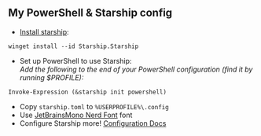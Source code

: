 ## My PowerShell & Starship config

- [Install starship](https://starship.rs/guide/#%F0%9F%9A%80-installation):
```shell
winget install --id Starship.Starship
```
- Set up PowerShell to use Starship:<br />
 *Add the following to the end of your PowerShell configuration (find it by running $PROFILE):*
```shell
Invoke-Expression (&starship init powershell)
```
- Copy `starship.toml` to `%USERPROFILE%\.config`
- Use [JetBrainsMono Nerd Font](https://www.nerdfonts.com/font-downloads) font
- Configure Starship more! [Configuration Docs](https://starship.rs/config/)